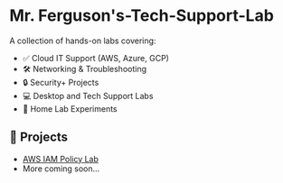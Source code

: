 # Mr. Ferguson's-Tech-Support-Lab

A collection of hands-on labs covering:

- ✅ Cloud IT Support (AWS, Azure, GCP)
- 🛠 Networking & Troubleshooting
- 🔒 Security+ Projects
- 💻 Desktop and Tech Support Labs
- 🧪 Home Lab Experiments

## 🔗 Projects

- [AWS IAM Policy Lab](./aws-iam-policy-lab)
- More coming soon...


